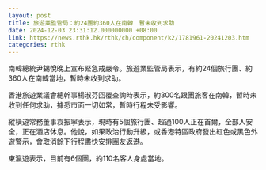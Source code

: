 ```yaml
---
layout: post
title: 旅遊業監管局：約24團約360人在南韓　暫未收到求助
date: 2024-12-03 23:31:12.000000000 +08:00
link: https://news.rthk.hk/rthk/ch/component/k2/1781961-20241203.htm
categories: rthk
---
```


南韓總統尹錫悅晚上宣布緊急戒嚴令。旅遊業監管局表示，有約24個旅行團、約360人在南韓當地，暫時未收到求助。

香港旅遊業議會總幹事楊淑芬回覆查詢時表示，約300名跟團旅客在南韓，暫時未收到任何求助，據悉市面一切如常，暫時行程未受影響。

縱橫遊常務董事袁振寧表示，現時有5個旅行團、超過100人正在首爾，全部人安全，正在酒店休息。他說，如果政治行動升級，或香港特區政府發出紅色或黑色外遊警示，會取消餘下行程盡快安排團友返港。

東瀛遊表示，目前有6個團，約110名客人身處當地。
